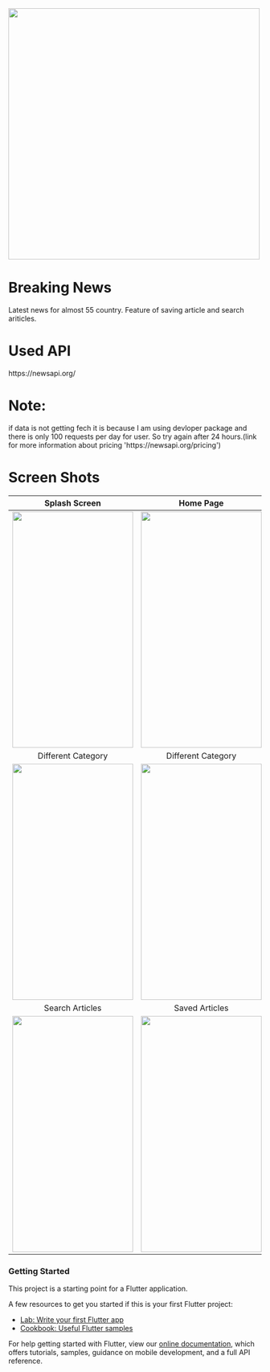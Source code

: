 <img src="https://user-images.githubusercontent.com/63836638/122662730-e3226c80-d1b2-11eb-815e-f4ed09ad77ea.png" align = "center"  height="500" width="500" >
<h1> Breaking News</h1> 
Latest news for almost 55 country. Feature of saving article and search ariticles.<br/>
<h1>  Used API</h1> 
https://newsapi.org/
<h1>  Note:</h1> 
if data is not getting fech it is because  I am using devloper package and there is only 100 requests per day for user. So try again after 24 hours.(link for more information about pricing 'https://newsapi.org/pricing') 
<h1> Screen Shots</h1>

| Splash Screen  | Home Page   | List of countries |
|:--------:|:--------:|:--------:|
|  <img src="https://user-images.githubusercontent.com/63836638/122667492-baa96b00-d1d0-11eb-94ee-23bd4b91f6f1.png"  height="470" width="240" >   | <img src="https://user-images.githubusercontent.com/63836638/122667501-c137e280-d1d0-11eb-96be-4b3dec27355b.png"  height="470" width="240" > | <img src="https://user-images.githubusercontent.com/63836638/122666198-8ed6b700-d1c9-11eb-9745-9d195051fc93.png"  height="470" width="240" > | <img src="https://user-images.githubusercontent.com/63836638/122666210-a31ab400-d1c9-11eb-9986-578801f2d486.png"  height="470" width="240" >|
| Different Category |  Different Category  | Specific Country |
| <img src="https://user-images.githubusercontent.com/63836638/122667287-ab75ed80-d1cf-11eb-86c3-054767d9fc17.png"  height="470" width="240" >   |  <img src="https://user-images.githubusercontent.com/63836638/122667308-cb0d1600-d1cf-11eb-985a-fae41bda9036.png"  height="470" width="240" >  | <img src="https://user-images.githubusercontent.com/63836638/122667341-fee83b80-d1cf-11eb-8712-bf92b723fc46.png"  height="470" width="240" > |<img src="https://user-images.githubusercontent.com/63836638/122667317-d82a0500-d1cf-11eb-8e04-44024bda4025.png"  height="470" width="240" >|
| Search Articles|Saved Articles|
| <img src="https://user-images.githubusercontent.com/63836638/122666210-a31ab400-d1c9-11eb-9986-578801f2d486.png"  height="470" width="240" >|<img src="https://user-images.githubusercontent.com/63836638/122667317-d82a0500-d1cf-11eb-8e04-44024bda4025.png"  height="470" width="240" >|


 <h3>Getting Started </h3>






This project is a starting point for a Flutter application.

A few resources to get you started if this is your first Flutter project:

- [Lab: Write your first Flutter app](https://flutter.dev/docs/get-started/codelab)
- [Cookbook: Useful Flutter samples](https://flutter.dev/docs/cookbook)

For help getting started with Flutter, view our
[online documentation](https://flutter.dev/docs), which offers tutorials,
samples, guidance on mobile development, and a full API reference.
